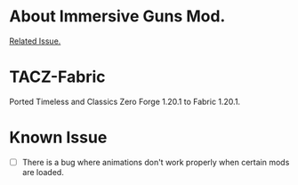 # About Immersive Guns Mod.
[Related Issue.](https://github.com/We-Cant-Coding/TACZ-Fabric/issues/11)


# TACZ-Fabric
Ported Timeless and Classics Zero Forge 1.20.1 to Fabric 1.20.1.

# Known Issue
- [ ] There is a bug where animations don't work properly when certain mods are loaded.<br>

